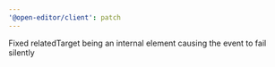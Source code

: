 ```yaml
---
'@open-editor/client': patch
---
```


Fixed relatedTarget being an internal element causing the event to fail silently
